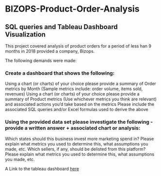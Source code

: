 # BIZOPS-Product-Order-Analysis
## SQL queries and Tableau Dashboard Visualization

This project covered analysis of product orders for a period of less han 9 months in 2018 provided a company, Bizops.

The following demands were made:
### Create a dashboard that shows the following:
Using a chart (or charts) of your choice please provide a summary of Order metrics by Month (Sample metrics include: order volume, items sold, revenues)
Using a chart (or charts) of your choice please provide a summary of Product metrics (Use whichever metrics you think are relevant) and associated actions you’d take based on the metrics
Please include the associated SQL queries and/or Excel formulas used to derive the above

### Using the provided data set please investigate the following - provide a written answer + associated chart or analysis:
Which states should this business invest more marketing spend in?
Please explain what metrics you used to determine this, what assumptions you made, etc.
Which sellers, if any, should be delisted from this platform?
Please explain what metrics you used to determine this, what assumptions you made, etc.

A Link to the tableau dashboard [here](https://public.tableau.com/app/profile/adebanwo.oluwatobi.john/viz/BIZOPSPRODUCTORDERDASHBOARD2018/Dashboard1)
